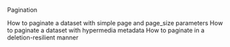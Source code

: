 Pagination

How to paginate a dataset with simple page and page_size parameters
How to paginate a dataset with hypermedia metadata
How to paginate in a deletion-resilient manner
